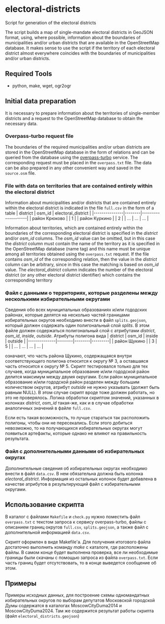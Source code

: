 # electoral-districts
Script for generation of the electoral districts 

The script builds a map of single-mandate electoral districts in GeoJSON format, using, where possible, information about the boundaries of municipalities and/or urban districts that are available in the OpenStreetMap database. It makes sense to use the script if the territory of each electoral district almost everywhere coincides with the boundaries of municipalities and/or urban districts.

## Required Tools

* python, make, wget, ogr2ogr

## Initial data preparation

It is necessary to prepare information about the territories of single-member districts and a request to the OpenStreetMap database to obtain the necessary data.

### Overpass-turbo request file

The boundaries of the required municipalities and/or urban districts are stored in the OpenStreetMap database in the form of relations and can be queried from the database using the [overpass-turbo](https://overpass-turbo.eu/) service. The corresponding request must be placed in the `overpass.txt` file. The data can be also prepared in any other convenient way and saved in the `source.osm` file.

### File with data on territories that are contained entirely within the electoral district

Information about municipalities and/or districts that are contained entirely within the electoral district is indicated in the file `full.csv` in the form of a table
| district      | osm_id | electoral_district |
|---------------|--------|--------------------|
| район Крюково |        | 1                  |
| район Куркино |        | 2                  |
|     ...       |  ...   | ...                |

Information about territories, which are contained entirely within the boundaries of the corresponding electoral district is specified in the *district* and/or *osm_id* columns. The *osm_id* value can be omitted, but in this case the *district* column must contain the name of the territory as it is specified in the OpenStreetMap database (name tag) and this name must be unique among all territories obtained using the `overpass.txt` request. If the file contains *osm_id* of the corresponding relation, then the value in the *district* column can be arbitrary, since in this case the matching is based on *osm_id* value. The *electoral_district* column indicates the number of the electoral district (or any other electoral district identifier) which contains the corresponding territory

### Файл с данными о территориях, которые разделены между несколькими избирательными округами
Сведения обо всех муниципальных образованиях и/или гододских районах, которые делятся на несколько частей границами избирательных округов необходимо внести в файл `splits.geojson`, который должен содержать один полигональный слой *splits*. В этом файле должен содержаться полигональный слой с атрибутами *district*, *osm_id*, *inside*, *outside*. Атрибуты полигона вида 
| district     | osm_id | inside | outside |
|--------------|--------|--------|---------|
| район Щукино |        |  3     |  5      |
|     ...      |  ...   | ...    | ...     |

означают, что часть района Щукино, содержащаяся внутри соответствующего полигона относится к округу № 3, а оставшаяся часть относится к округу № 5. Скрипт тестировался только для тех случаев, когда муниципальное образование и/или гододской район делится максимум между двумя округами. Если район муниципальное образование и/или гододской район разделен между большим количеством округов, атрибут *outside* не нужно указывать (должет быть равным NULL).  В этом случае скрипт вроде тоже должен работать, но это не проверялось. Логика обработки скриптом значений, указанных в колонках *district*, *osm_id* такая-же, как и в случае обработки аналогичных значений в файле `full.csv`.

Если есть такая возможность, то лучше стараться так расположить полигоны, чтобы они не пересекались. Если этого добиться невозможно, то на получающихся избирательных округах могут появиться артефакты, которые однако не влияют на правильность результата.

### Файл с дополнительными данными об избирательных округах
Дополнительные сведения об избирательных округах необходимо внести в файл `data.csv`. В нем обязательна должна быть колонка *electoral_district*. Информация из остальных колонок будет добавлена в качестве атрибутов в результирующий файл с избирательными округами.

## Использование скрипта
В каталог с файлами `Makefile` и `check.py` нужно поместить файл `overpass.txt` с текстом запроса к сервису overpass-turbo, файлы с описанием границ округов `full.csv`, `splits.geojson`, а также файл с дополнительной информацией `data.csv`.

Скрипт оформлен в виде Makefile'а. Для получения итогового файла достаточно выполнить команду *make* с каталоге, где расположены файлы. В самом конце будет выполнена проверка, все ли необходимые границы были скачаны с помощью запроса из файла `overpass.txt`. Если часть границ будет отсутствовать, то в конце выведется сообщение об этом.

## Примеры
Примеры исходных данных, для построение схемы одномандатных избирательных округов по выборам депутатов Московской городской Думы содержатся в каталогах MoscowCityDuma2014 и MoscowCityDuma2024. Там же содержится результат работы скрипта (файл `electoral_districts.geojson`) 
